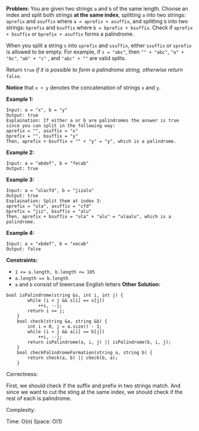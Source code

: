 **Problem:**
You are given two strings `a` and `b` of the same length. Choose an index and split both strings **at the same index**, splitting `a` into two strings: `aprefix` and `asuffix` where `a = aprefix + asuffix`, and splitting `b` into two strings: `bprefix` and `bsuffix` where `b = bprefix + bsuffix`. Check if `aprefix + bsuffix` or `bprefix + asuffix` forms a palindrome.

When you split a string `s` into `sprefix` and `ssuffix`, either `ssuffix` or `sprefix` is allowed to be empty. For example, if `s = "abc"`, then `"" + "abc"`, `"a" + "bc"`, `"ab" + "c"` , and `"abc" + ""` are valid splits.

Return `true` *if it is possible to form* *a palindrome string, otherwise return* `false`.

**Notice** that `x + y` denotes the concatenation of strings `x` and `y`.

 

**Example 1:**

```
Input: a = "x", b = "y"
Output: true
Explaination: If either a or b are palindromes the answer is true since you can split in the following way:
aprefix = "", asuffix = "x"
bprefix = "", bsuffix = "y"
Then, aprefix + bsuffix = "" + "y" = "y", which is a palindrome.
```

**Example 2:**

```
Input: a = "abdef", b = "fecab"
Output: true
```

**Example 3:**

```
Input: a = "ulacfd", b = "jizalu"
Output: true
Explaination: Split them at index 3:
aprefix = "ula", asuffix = "cfd"
bprefix = "jiz", bsuffix = "alu"
Then, aprefix + bsuffix = "ula" + "alu" = "ulaalu", which is a palindrome.
```

**Example 4:**

```
Input: a = "xbdef", b = "xecab"
Output: false
```

 

**Constraints:**

- `1 <= a.length, b.length <= 105`
- `a.length == b.length`
- `a` and `b` consist of lowercase English letters
**Other Solution:**
```
bool isPalindrome(string &s, int i, int j) {
        while (i < j && s[i] == s[j])
            ++i, --j;
        return i >= j;
    }
    bool check(string &a, string &b) {
        int i = 0, j = a.size() - 1;
        while (i < j && a[i] == b[j])
            ++i, --j;
        return isPalindrome(a, i, j) || isPalindrome(b, i, j);
    }
    bool checkPalindromeFormation(string a, string b) {
        return check(a, b) || check(b, a);
    }
```
Correctness:

First, we should check if the suffix and prefix in two strings match. And since we want to cut the sting at the same index, we should check if the rest of each is palindrome.

Complexity:

Time: O(n)
Space: O(1)